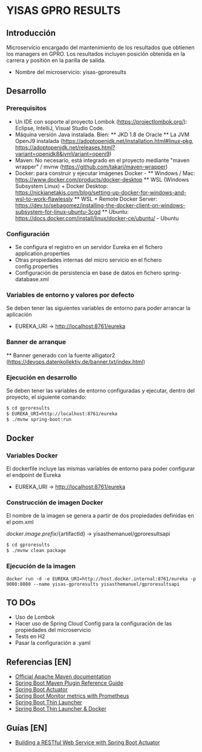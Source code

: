 # YISAS GPRO RESULTS

## Introducción

Microservicio encargado del mantenimiento de los resultados que obtienen los managers en GPRO. Los resultados incluyen posición obtenida en la carrera y positión en la parilla de salida.

* Nombre del microservicio: yisas-gproresults

## Desarrollo

### Prerequisitos

* Un IDE con soporte al proyecto Lombok (<https://projectlombok.org/>): Eclipse, IntelliJ, Visual Studio Code.
* Máquina versión Java instalada. Bien:
** JKD 1.8 de Oracle
** La JVM OpenJ9 instalada (<https://adoptopenjdk.net/installation.html#linux-pkg>, <https://adoptopenjdk.net/releases.html?variant=openjdk8&jvmVariant=openj9>)
* Maven: No necesario, está integrado en el proyecto mediante "maven wrapper" / mvnw (<https://github.com/takari/maven-wrapper>)
* Docker: para construir y ejecutar imágenes Docker -
** Windows / Mac: <https://www.docker.com/products/docker-desktop>
** WSL (Windows Subsystem Linux) + Docker Desktop: <https://nickjanetakis.com/blog/setting-up-docker-for-windows-and-wsl-to-work-flawlessly>
** WSL + Remote Docker Server: <https://dev.to/sebagomez/installing-the-docker-client-on-windows-subsystem-for-linux-ubuntu-3cgd>
** Ubuntu: <https://docs.docker.com/install/linux/docker-ce/ubuntu/> - Ubuntu

### Configuración

* Se configura el registro en un servidor Eureka en el fichero application.properties
* Otras propiedades internas del micro servicio en el fichero config.properties
* Configuración de persistencia en base de datos en fichero spring-database.xml

### Variables de entorno y valores por defecto

Se deben tener las siguientes variables de entorno para poder arrancar la aplicación

* EUREKA_URI -> <http://localhost:8761/eureka>

### Banner de arranque

** Banner generado con la fuente alligator2 (https://devops.datenkollektiv.de/banner.txt/index.html)


### Ejecución en desarrollo

Se deben tener las variables de entorno configuradas y ejecutar, dentro del proyecto, el siguiente comando:

```sh
$ cd gproresults
$ EUREKA_URI=http://localhost:8761/eureka
$ ./mvnw spring-boot:run
```

## Docker

### Variables Docker

El dockerfile incluye las mismas variables de entorno para poder configurar el endpoint de Eureka

* EUREKA_URI -> <http://localhost:8761/eureka>

### Construcción de imagen Docker

El nombre de la imagen se genera a partir de dos propiedades definidas en el pom.xml

${docker.image.prefix}/${artifactId} -> yisasthemanuel/gproresultsapi

```sh
$ cd gproresults
$ ./mvnw clean package
```

### Ejecución de la imagen

```shell
docker run -d -e EUREKA_URI=http://host.docker.internal:8761/eureka -p 9080:8080 --name yisas-gproresults yisasthemanuel/gproresultsapi
```

## TO DOs

* Uso de Lombok
* Hacer uso de Spring Cloud Config para la configuración de las propiedades del microservicio
* Tests en H2
* Pasar la configuración a .yaml


## Referencias [EN]

* [Official Apache Maven documentation](https://maven.apache.org/guides/index.html)
* [Spring Boot Maven Plugin Reference Guide](https://docs.spring.io/spring-boot/docs/2.2.1.RELEASE/maven-plugin/)
* [Spring Boot Actuator](https://docs.spring.io/spring-boot/docs/2.2.1.RELEASE/reference/htmlsingle/#production-ready)
* [Spring Boot Monitor metrics with Prometheus](https://www.callicoder.com/spring-boot-actuator-metrics-monitoring-dashboard-prometheus-grafana/)
* [Spring Boot Thin Launcher](https://github.com/spring-projects-experimental/spring-boot-thin-launcher)
* [Spring Boot Thin Launcher & Docker](https://dev.to/bufferings/spring-boot-thin-launcher-anddocker-2oa7)

## Guías [EN]

* [Building a RESTful Web Service with Spring Boot Actuator](https://spring.io/guides/gs/actuator-service/)
